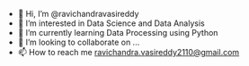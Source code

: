 - 👋 Hi, I’m @ravichandravasireddy
- 👀 I’m interested in Data Science and Data Analysis
- 🌱 I’m currently learning Data Processing using Python
- 💞️ I’m looking to collaborate on ...
- 📫 How to reach me ravichandra.vasireddy2110@gmail.com
<!---
ravichandravasireddy/ravichandravasireddy is a ✨ special ✨ repository because its `README.md` (this file) appears on your GitHub profile.
You can click the Preview link to take a look at your changes.
--->
